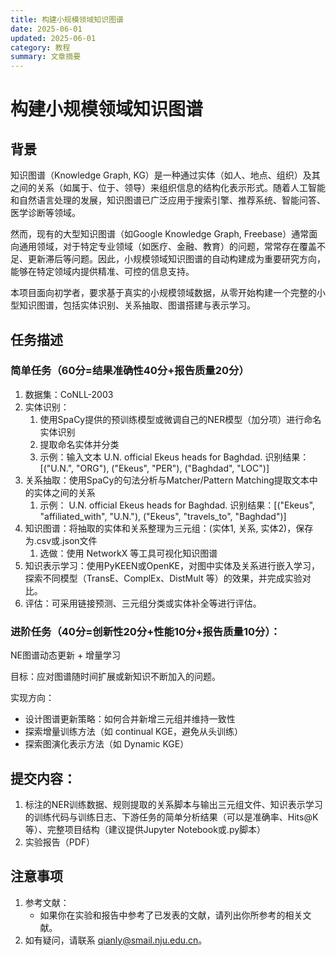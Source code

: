 ```yaml
---
title: 构建小规模领域知识图谱
date: 2025-06-01
updated: 2025-06-01
category: 教程
summary: 文章摘要
---
```

# 构建小规模领域知识图谱
## 背景
知识图谱（Knowledge Graph, KG）是一种通过实体（如人、地点、组织）及其之间的关系（如属于、位于、领导）来组织信息的结构化表示形式。随着人工智能和自然语言处理的发展，知识图谱已广泛应用于搜索引擎、推荐系统、智能问答、医学诊断等领域。

然而，现有的大型知识图谱（如Google Knowledge Graph, Freebase）通常面向通用领域，对于特定专业领域（如医疗、金融、教育）的问题，常常存在覆盖不足、更新滞后等问题。因此，小规模领域知识图谱的自动构建成为重要研究方向，能够在特定领域内提供精准、可控的信息支持。

本项目面向初学者，要求基于真实的小规模领域数据，从零开始构建一个完整的小型知识图谱，包括实体识别、关系抽取、图谱搭建与表示学习。

## 任务描述
### 简单任务（60分=结果准确性40分+报告质量20分）
1. 数据集：CoNLL-2003
2. 实体识别：
    1. 使用SpaCy提供的预训练模型或微调自己的NER模型（加分项）进行命名实体识别
    2. 提取命名实体并分类
    3. 示例：输入文本 U.N. official Ekeus heads for Baghdad. 识别结果：[("U.N.", "ORG"), ("Ekeus", "PER"), ("Baghdad", "LOC")]
3. 关系抽取：使用SpaCy的句法分析与Matcher/Pattern Matching提取文本中的实体之间的关系
    1. 示例：  U.N. official Ekeus heads for Baghdad. 识别结果：[("Ekeus", "affiliated_with", "U.N."), ("Ekeus", "travels_to", "Baghdad")]
4. 知识图谱：将抽取的实体和关系整理为三元组：(实体1, 关系, 实体2)，保存为.csv或.json文件
    1. 选做：使用 NetworkX 等工具可视化知识图谱
5. 知识表示学习：使用PyKEEN或OpenKE，对图中实体及关系进行嵌入学习，探索不同模型（TransE、ComplEx、DistMult 等）的效果，并完成实验对比。
6. 评估：可采用链接预测、三元组分类或实体补全等进行评估。

### 进阶任务（40分=创新性20分+性能10分+报告质量10分）：
NE图谱动态更新 + 增量学习

目标：应对图谱随时间扩展或新知识不断加入的问题。

实现方向：

+ 设计图谱更新策略：如何合并新增三元组并维持一致性
+ 探索增量训练方法（如 continual KGE，避免从头训练）
+ 探索图演化表示方法（如 Dynamic KGE）

## 提交内容：
1. 标注的NER训练数据、规则提取的关系脚本与输出三元组文件、知识表示学习的训练代码与训练日志、下游任务的简单分析结果（可以是准确率、Hits@K等）、完整项目结构（建议提供Jupyter Notebook或.py脚本）
2. 实验报告（PDF）

## 注意事项
1. 参考文献：
    - 如果你在实验和报告中参考了已发表的文献，请列出你所参考的相关文献。
2. 如有疑问，请联系 qianly@smail.nju.edu.cn。

